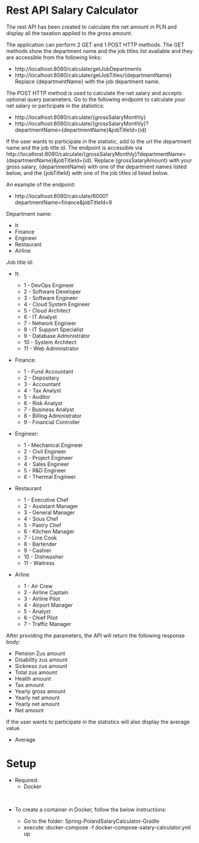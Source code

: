 # Rest API Salary Calculator

The rest API has been created to calculate the net amount in PLN and display all the taxation applied to the gross amount.

The application can perform 2 GET and 1 POST HTTP methods. The GET methods show the department name and the job titles list available and they are accessible from the following links:

 * http://localhost:8080/calculate/getJobDepartments
 * http://localhost:8080/calculate/getJobTitles/{departmentName}
  
Replace {departmentName} with the job department name.

The POST HTTP method is used to calculate the net salary and accepts optional query parameters. Go to the following endpoint to calculate your net salary or participate in the statistics:

 * http://localhost:8080/calculate/{grossSalaryMonthly}
 * http://localhost:8080/calculate/{grossSalaryMonthly}?departmentName={departmentName}&jobTitleId={id}

If the user wants to participate in the statistic, add to the url the department name and the job title id. The endpoint is accessible via http://localhost:8080/calculate/{grossSalaryMonthly}?departmentName={departmentName}&jobTitleId={id}. Replace {grossSalaryAmount} with your gross salary, {departmentName} with one of the department names listed below, and the {jobTitleId} with one of the job titles id listed below.

An example of the endpoint:

 * http://localhost:8080/calculate/6000?departmentName=finance&jobTitleId=9

Department name:

 * It
 * Finance
 * Engineer
 * Restaurant
 * Airline

Job title id:

* It:
  * 1 - DevOps Engineer
  * 2 - Software Developer
  * 3 - Software Engineer
  * 4 - Cloud System Engineer
  * 5 - Cloud Architect
  * 6 - IT Analyst
  * 7 - Network Engineer
  * 8 - IT Support Specialist
  * 9 - Database Administrator
  * 10 - System Architect
  * 11 - Web Administrator

* Finance:

  * 1 - Fund Accountant
  * 2 - Depositary
  * 3 - Accountant
  * 4 - Tax Analyst
  * 5 - Auditor
  * 6 - Risk Analyst
  * 7 - Business Analyst
  * 8 - Billing Administrator
  * 9 - Financial Controller

* Engineer:
  * 1 - Mechanical Engineer 
  * 2 - Civil Engineer
  * 3 - Project Engineer
  * 4 - Sales Engineer
  * 5 - R&D Engineer
  * 6 - Thermal Engineer 

* Restaurant
  * 1 - Executive Chef
  * 2 - Assistant Manager
  * 3 - General Manager
  * 4 - Sous Chef
  * 5 - Pastry Chef
  * 6 - Kitchen Manager
  * 7 - Line Cook
  * 8 - Bartender
  * 9 - Cashier
  * 10 - Dishwasher
  * 11 - Waitress

* Arline
  * 1 - Air Crew
  * 2 - Airline Captain
  * 3 - Airline Pilot
  * 4 - Airport Manager
  * 5 - Analyst
  * 6 - Chief Pilot
  * 7 - Traffic Manager

After providing the parameters, the API will return the following response body:

* Pension Zus amount
* Disability zus amount
* Sickness zus amount
* Total zus amount
* Health amount
* Tax amount
* Yearly gross amount
* Yearly net amount
* Yearly net amount
* Net amount

If the user wants to participate in the statistics will also display the average value.

* Average 

# Setup

* Required:
  * Docker

 
* To create a container in Docker, follow the below instructions:

  * Go to the folder: Spring-PolandSalaryCalculator-Gradle
  * execute: docker-compose -f docker-compose-salary-calculator.yml up





